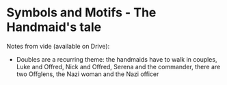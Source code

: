 

# Symbols and Motifs - The Handmaid's tale

Notes from vide (available on Drive):
* Doubles are a recurring theme: the handmaids have to walk in couples, Luke and Offred, Nick and Offred, Serena and the commander, there are two Offglens, the Nazi woman and the Nazi officer
<!--stackedit_data:
eyJoaXN0b3J5IjpbLTE3OTA4MTMwMzUsNTIyNTIzOTMxXX0=
-->